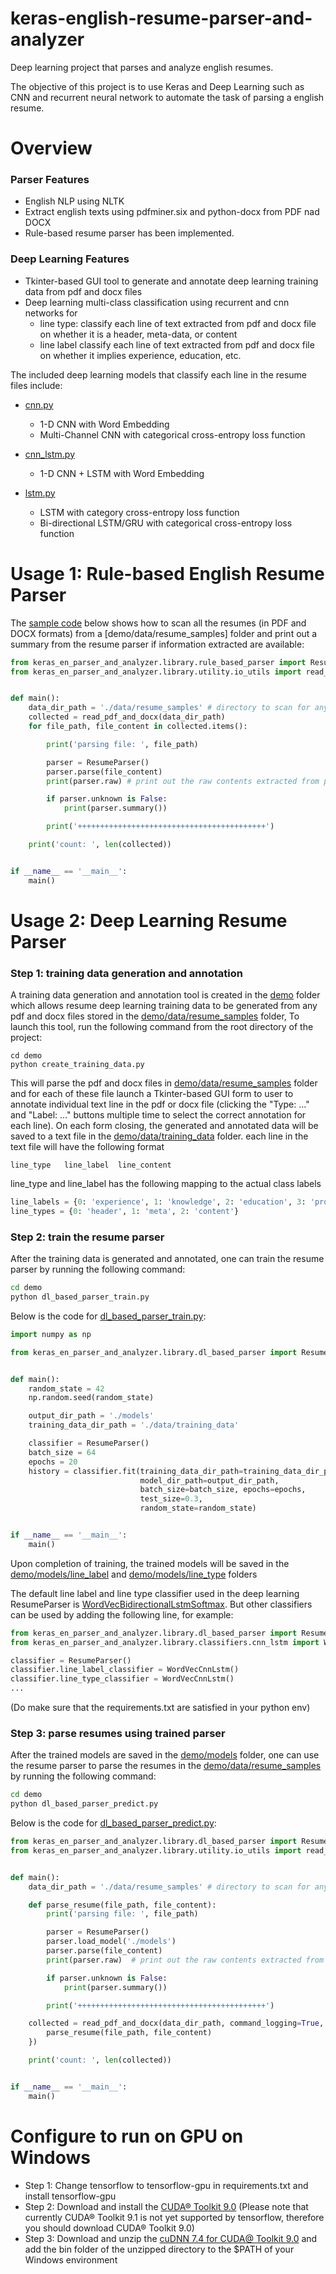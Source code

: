 # keras-english-resume-parser-and-analyzer

Deep learning project that parses and analyze english resumes.

The objective of this project is to use Keras and Deep Learning such as CNN and recurrent neural network to automate the
task of parsing a english resume. 


# Overview

### Parser Features 

* English NLP using NLTK
* Extract english texts using pdfminer.six and python-docx from PDF nad DOCX
* Rule-based resume parser has been implemented.

### Deep Learning Features

* Tkinter-based GUI tool to generate and annotate deep learning training data from pdf and docx files
* Deep learning multi-class classification using recurrent and cnn networks for
    * line type: classify each line of text extracted from pdf and docx file on whether it is a header, meta-data, or content
    * line label classify each line of text extracted from pdf and docx file on whether it implies experience, education, etc.
    
The included deep learning models that classify each line in the resume files include:

* [cnn.py](keras_en_parser_and_analyzer/library/classifiers/cnn.py)
    * 1-D CNN with Word Embedding 
    * Multi-Channel CNN with categorical cross-entropy loss function

* [cnn_lstm.py](keras_en_parser_and_analyzer/library/classifiers/cnn_lstm.py)
    * 1-D CNN + LSTM with Word Embedding

* [lstm.py](keras_en_parser_and_analyzer/library/classifiers/lstm.py)
    * LSTM with category cross-entropy loss function
    * Bi-directional LSTM/GRU with categorical cross-entropy loss function
    
# Usage 1: Rule-based English Resume Parser

The [sample code](demo/rule_base_parser.py) below shows how to scan all the resumes (in PDF and DOCX formats) from a 
[demo/data/resume_samples] folder and print out a summary from the resume parser if information extracted are available:

```python
from keras_en_parser_and_analyzer.library.rule_based_parser import ResumeParser
from keras_en_parser_and_analyzer.library.utility.io_utils import read_pdf_and_docx


def main():
    data_dir_path = './data/resume_samples' # directory to scan for any pdf and docx files
    collected = read_pdf_and_docx(data_dir_path)
    for file_path, file_content in collected.items():

        print('parsing file: ', file_path)

        parser = ResumeParser()
        parser.parse(file_content)
        print(parser.raw) # print out the raw contents extracted from pdf or docx files

        if parser.unknown is False:
            print(parser.summary())

        print('++++++++++++++++++++++++++++++++++++++++++')

    print('count: ', len(collected))


if __name__ == '__main__':
    main()

```

# Usage 2: Deep Learning Resume Parser

### Step 1: training data generation and annotation

A training data generation and annotation tool is created in the [demo](demo) folder which allows 
resume deep learning training data to be generated from any pdf and docx files stored in the 
[demo/data/resume_samples](demo/data/resume_samples) folder, To launch this tool, run the following 
command from the root directory of the project:

```batch
cd demo
python create_training_data.py
``` 

This will parse the pdf and docx files in [demo/data/resume_samples](demo/data/resume_samples) folder
and for each of these file launch a Tkinter-based GUI form to user to annotate individual text line
in the pdf or docx file (clicking the "Type: ..." and "Label: ..." buttons multiple time to select the 
correct annotation for each line). On each form closing, the generated and annotated data will be saved
to a text file in the [demo/data/training_data](demo/data/training_data) folder.  each line in the
text file will have the following format

```text
line_type   line_label  line_content
```

line_type and line_label has the following mapping to the actual class labels

```python
line_labels = {0: 'experience', 1: 'knowledge', 2: 'education', 3: 'project', 4: 'others'}
line_types = {0: 'header', 1: 'meta', 2: 'content'}
```

### Step 2: train the resume parser

After the training data is generated and annotated, one can train the resume parser by running the following
command:

```bash
cd demo
python dl_based_parser_train.py
```

Below is the code for [dl_based_parser_train.py](demo/dl_based_parser_train.py):

```python
import numpy as np

from keras_en_parser_and_analyzer.library.dl_based_parser import ResumeParser


def main():
    random_state = 42
    np.random.seed(random_state)

    output_dir_path = './models'
    training_data_dir_path = './data/training_data'

    classifier = ResumeParser()
    batch_size = 64
    epochs = 20
    history = classifier.fit(training_data_dir_path=training_data_dir_path,
                             model_dir_path=output_dir_path,
                             batch_size=batch_size, epochs=epochs,
                             test_size=0.3,
                             random_state=random_state)


if __name__ == '__main__':
    main()

```

Upon completion of training, the trained models will be saved in the [demo/models/line_label](demo/models/line_label)
and [demo/models/line_type](demo/models/line_type) folders

The default line label and line type classifier used in the deep learning ResumeParser is 
[WordVecBidirectionalLstmSoftmax](keras_en_parser_and_analyzer/library/classifiers/lstm.py).
But other classifiers can be used by adding the following line, for example:

```python
from keras_en_parser_and_analyzer.library.dl_based_parser import ResumeParser
from keras_en_parser_and_analyzer.library.classifiers.cnn_lstm import WordVecCnnLstm

classifier = ResumeParser()
classifier.line_label_classifier = WordVecCnnLstm()
classifier.line_type_classifier = WordVecCnnLstm()
...
```

(Do make sure that the requirements.txt are satisfied in your python env)

### Step 3: parse resumes using trained parser

After the trained models are saved in the [demo/models](demo/models) folder,
one can use the resume parser to parse the resumes in the [demo/data/resume_samples](demo/data/resume_samples)
by running the following command:

```bash
cd demo
python dl_based_parser_predict.py
```

Below is the code for [dl_based_parser_predict.py](demo/dl_based_parser_predict.py):

```python
from keras_en_parser_and_analyzer.library.dl_based_parser import ResumeParser
from keras_en_parser_and_analyzer.library.utility.io_utils import read_pdf_and_docx


def main():
    data_dir_path = './data/resume_samples' # directory to scan for any pdf and docx files

    def parse_resume(file_path, file_content):
        print('parsing file: ', file_path)

        parser = ResumeParser()
        parser.load_model('./models')
        parser.parse(file_content)
        print(parser.raw)  # print out the raw contents extracted from pdf or docx files

        if parser.unknown is False:
            print(parser.summary())

        print('++++++++++++++++++++++++++++++++++++++++++')

    collected = read_pdf_and_docx(data_dir_path, command_logging=True, callback=lambda index, file_path, file_content: {
        parse_resume(file_path, file_content)
    })

    print('count: ', len(collected))


if __name__ == '__main__':
    main()

```

# Configure to run on GPU on Windows

* Step 1: Change tensorflow to tensorflow-gpu in requirements.txt and install tensorflow-gpu
* Step 2: Download and install the [CUDA® Toolkit 9.0](https://developer.nvidia.com/cuda-90-download-archive) (Please note that
currently CUDA® Toolkit 9.1 is not yet supported by tensorflow, therefore you should download CUDA® Toolkit 9.0)
* Step 3: Download and unzip the [cuDNN 7.4 for CUDA@ Toolkit 9.0](https://developer.nvidia.com/cudnn) and add the
bin folder of the unzipped directory to the $PATH of your Windows environment 
